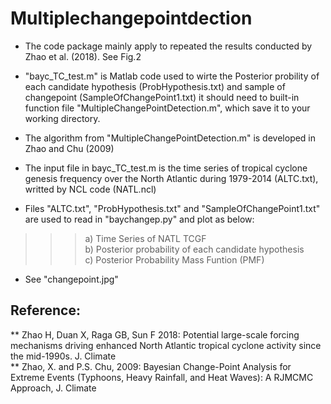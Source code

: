# Multiplechangepointdection
* The code package mainly apply to repeated the results conducted by Zhao et al. (2018). See Fig.2  

* "bayc_TC_test.m" is Matlab code used to wirte the Posterior probility of each candidate hypothesis (ProbHypothesis.txt) and sample of changepoint (SampleOfChangePoint1.txt) it should need to built-in function file "MultipleChangePointDetection.m", which save it to your working directory.     
* The algorithm from "MultipleChangePointDetection.m" is developed in Zhao and Chu (2009)    
* The input file in bayc_TC_test.m is the time series of tropical cyclone genesis frequency over the North Atlantic during 1979-2014 (ALTC.txt), writted by NCL code (NATL.ncl)  
* Files "ALTC.txt", "ProbHypothesis.txt" and "SampleOfChangePoint1.txt" are used to read in "baychangep.py" and plot as below:     
>>> a) Time Series of  NATL TCGF  
>>> b) Posterior probability of each candidate hypothesis  
>>> c) Posterior Probability Mass Funtion (PMF)  
* See "changepoint.jpg"
## Reference:
** Zhao H, Duan X, Raga GB, Sun F 2018: Potential large-scale forcing mechanisms driving enhanced North Atlantic tropical cyclone activity since the mid-1990s. J. Climate  
** Zhao, X. and P.S. Chu, 2009: Bayesian Change-Point Analysis for Extreme Events (Typhoons, Heavy Rainfall, and Heat Waves): A RJMCMC Approach, J. Climate  
 
